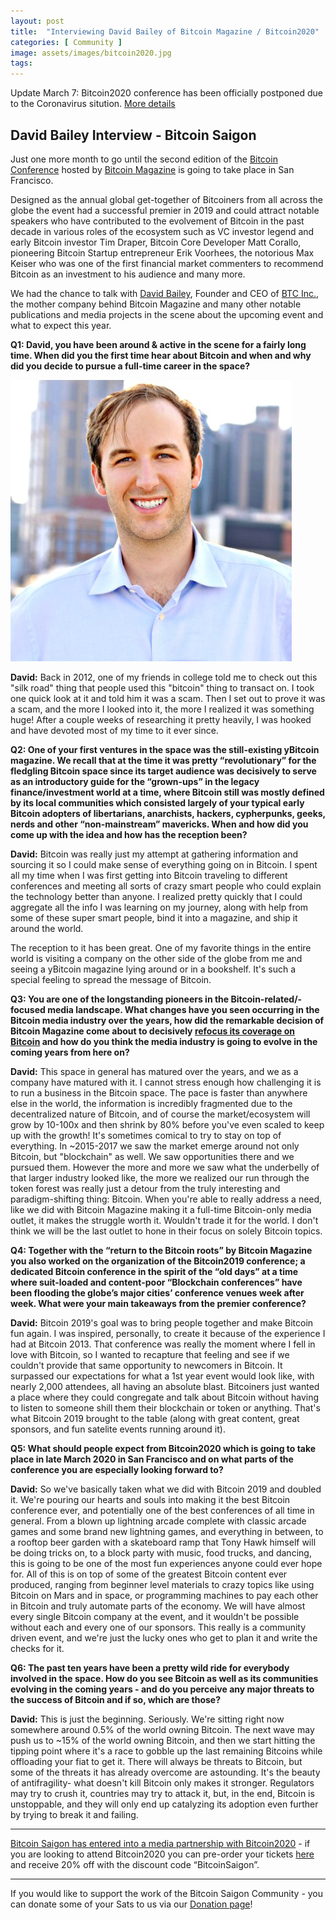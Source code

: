 ```yaml
---
layout: post
title:  "Interviewing David Bailey of Bitcoin Magazine / Bitcoin2020"
categories: [ Community ]
image: assets/images/bitcoin2020.jpg
tags: 
---
```


Update March 7: Bitcoin2020 conference has been officially postponed due to the Coronavirus sitution.
[More details](https://bitcoinmagazine.com/articles/postponed-bitcoin-2020-is-moving-to-q3-2020)

## David Bailey Interview - Bitcoin Saigon

Just one more month to go until the second edition of the [Bitcoin Conference](https://www.bitcoin2020conference.com/ "Bitcoin Conference") hosted by [Bitcoin Magazine](https://bitcoinmagazine.com/ "Bitcoin Magazine") is going to take place in San Francisco.

Designed as the annual global get-together of Bitcoiners from all across the globe the event had a successful premier in 2019 and could attract notable speakers who have contributed to the evolvement of Bitcoin in the past decade in various roles of the ecosystem such as VC investor legend and early Bitcoin investor Tim Draper, Bitcoin Core Developer Matt Corallo, pioneering Bitcoin Startup entrepreneur Erik Voorhees, the notorious Max Keiser who was one of the first financial market commenters to recommend Bitcoin as an investment to his audience and many more.

We had the chance to talk with [David Bailey](https://twitter.com/DavidFBailey "David Bailey"), Founder and CEO of [BTC Inc.](https://b.tc/ "BTC Inc."), the mother company behind Bitcoin Magazine and many other notable publications and media projects in the scene about the upcoming event and what to expect this year.

**Q1: David, you have been around & active in the scene for a fairly long time. When did you the first time hear about Bitcoin and when and why did you decide to pursue a full-time career in the space?**

![](../assets/images/davidbailey.png)

**David:** Back in 2012, one of my friends in college told me to check out this "silk road" thing that people used this "bitcoin" thing to transact on. I took one quick look at it and told him it was a scam. Then I set out to prove it was a scam, and the more I looked into it, the more I realized it was something huge! After a couple weeks of researching it pretty heavily, I was hooked and have devoted most of my time to it ever since.

**Q2: One of your first ventures in the space was the still-existing yBitcoin magazine. We recall that at the time it was pretty “revolutionary” for the fledgling Bitcoin space since its target audience was decisively to serve as an introductory guide for the “grown-ups” in the legacy finance/investment world at a time, where Bitcoin still was mostly defined by its local communities which consisted largely of your typical early Bitcoin adopters of libertarians, anarchists, hackers, cypherpunks, geeks, nerds and other “non-mainstream” mavericks. When and how did you come up with the idea and how has the reception been?**

**David:** Bitcoin was really just my attempt at gathering information and sourcing it so I could make sense of everything going on in Bitcoin. I spent all my time when I was first getting into Bitcoin traveling to different conferences and meeting all sorts of crazy smart people who could explain the technology better than anyone. I realized pretty quickly that I could aggregate all the info I was learning on my journey, along with help from some of these super smart people, bind it into a magazine, and ship it around the world.

The reception to it has been great. One of my favorite things in the entire world is visiting a company on the other side of the globe from me and seeing a yBitcoin magazine lying around or in a bookshelf. It's such a special feeling to spread the message of Bitcoin.

**Q3: You are one of the longstanding pioneers in the Bitcoin-related/-focused media landscape. What changes have you seen occurring in the Bitcoin media industry over the years, how did the remarkable decision of Bitcoin Magazine come about to decisively [refocus its coverage on Bitcoin](https://medium.com/`@`BitcoinMagazine/make-bitcoin-fun-again-47c6837788c3 "refocus its coverage on Bitcoin") and how do you think the media industry is going to evolve in the coming years from here on?**

**David:** This space in general has matured over the years, and we as a company have matured with it. I cannot stress enough how challenging it is to run a business in the Bitcoin space. The pace is faster than anywhere else in the world, the information is incredibly fragmented due to the decentralized nature of Bitcoin, and of course the market/ecosystem will grow by 10-100x and then shrink by 80% before you've even scaled to keep up with the growth! It's sometimes comical to try to stay on top of everything. In ~2015-2017 we saw the market emerge around not only Bitcoin, but "blockchain" as well. We saw opportunities there and we pursued them. However the more and more we saw what the underbelly of that larger industry looked like, the more we realized our run through the token forest was really just a detour from the truly interesting and paradigm-shifting thing: Bitcoin. When you're able to really address a need, like we did with Bitcoin Magazine making it a full-time Bitcoin-only media outlet, it makes the struggle worth it. Wouldn't trade it for the world. I don't think we will be the last outlet to hone in their focus on solely Bitcoin topics.

**Q4: Together with the “return to the Bitcoin roots” by Bitcoin Magazine you also worked on the organization of the Bitcoin2019 conference; a dedicated Bitcoin conference in the spirit of the “old days” at a time where suit-loaded and content-poor “Blockchain conferences” have been flooding the globe’s major cities’ conference venues week after week. What were your main takeaways from the premier conference?**

**David:** Bitcoin 2019's goal was to bring people together and make Bitcoin fun again. I was inspired, personally, to create it because of the experience I had at Bitcoin 2013. That conference was really the moment where I fell in love with Bitcoin, so I wanted to recapture that feeling and see if we couldn't provide that same opportunity to newcomers in Bitcoin. It surpassed our expectations for what a 1st year event would look like, with nearly 2,000 attendees, all having an absolute blast. Bitcoiners just wanted a place where they could congregate and talk about Bitcoin without having to listen to someone shill them their blockchain or token or anything. That's what Bitcoin 2019 brought to the table (along with great content, great sponsors, and fun satelite events running around it).

**Q5: What should people expect from Bitcoin2020 which is going to take place in late March 2020 in San Francisco and on what parts of the conference you are especially looking forward to?**

**David:** So we've basically taken what we did with Bitcoin 2019 and doubled it. We're pouring our hearts and souls into making it the best Bitcoin conference ever, and potentially one of the best conferences of all time in general. From a blown up lightning arcade complete with classic arcade games and some brand new lightning games, and everything in between, to a rooftop beer garden with a skateboard ramp that Tony Hawk himself will be doing tricks on, to a block party with music, food trucks, and dancing, this is going to be one of the most fun experiences anyone could ever hope for. All of this is on top of some of the greatest Bitcoin content ever produced, ranging from beginner level materials to crazy topics like using Bitcoin on Mars and in space, or programming machines to pay each other in Bitcoin and truly automate parts of the economy. We will have almost every single Bitcoin company at the event, and it wouldn't be possible without each and every one of our sponsors. This really is a community driven event, and we're just the lucky ones who get to plan it and write the checks for it.


**Q6: The past ten years have been a pretty wild ride for everybody involved in the space. How do you see Bitcoin as well as its communities evolving in the coming years - and do you perceive any major threats to the success of Bitcoin and if so, which are those?**

**David:** This is just the beginning. Seriously. We're sitting right now somewhere around 0.5% of the world owning Bitcoin. The next wave may push us to ~15% of the world owning Bitcoin, and then we start hitting the tipping point where it's a race to gobble up the last remaining Bitcoins while offloading your fiat to get it. There will always be threats to Bitcoin, but some of the threats it has already overcome are astounding. It's the beauty of antifragility- what doesn't kill Bitcoin only makes it stronger. Regulators may try to crush it, countries may try to attack it, but, in the end, Bitcoin is unstoppable, and they will only end up catalyzing its adoption even further by trying to break it and failing.

----

[Bitcoin Saigon has entered into a media partnership with Bitcoin2020](https://bitcoinsaigon.org/bitcoin2020-conference/ "Bitcoin Saigon has been entered into media partnership with Bitcoin2020") - if you are looking to attend Bitcoin2020 you can pre-order your tickets [here](https://www.bitcoin2020conference.com/registration "here") and receive 20% off with the discount code “BitcoinSaigon”.

---

If you would like to support the work of the Bitcoin Saigon Community - you can donate some of your Sats to us via our [Donation page](http://bitcoinsaigon.org/donate-satoshis "Donation page")! 
